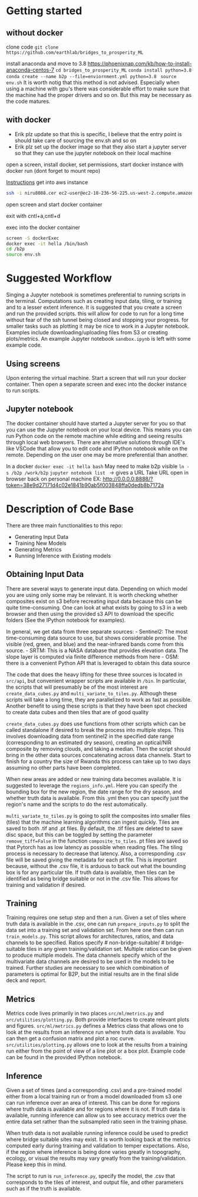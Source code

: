 # 
# Getting started 
## without docker 

clone code 
`git clone https://github.com/earthlab/bridges_to_prosperity_ML`

install anaconda and move to 3.8
<https://phoenixnap.com/kb/how-to-install-anaconda-centos-7>
`cd bridges_to_prosperity_ML`
`conda install python=3.8`
`conda create --name b2p --file=enviornment.yml python=3.8 ` 
`source env.sh`
It is worth notig that this method is not advised. Especially when using a machine with gpu's there was considerable effort to make sure that the machine had the proper drivers and so on. But this may be necessary as the code matures.

## with docker

* Erik plz update so that this is specific, I believe that the entry point is should take care of sourcing the env.sh and so on
* Erik plz set up the docker image so that they also start a jupyter server so that they can use the jupyter notebook on their local machine 

open a screen, install docker, set permissions, start docker instance with docker run (dont forget to mount repo)

[Instructions](https://docs.google.com/document/d/1SiW0amSxxCDKeDycJTu-SBKYeerSx2lM9a7lR_F3PYs/edit#)
get into aws instance
``` bash 
ssh -i niru8088.cer ec2-user@ec2-18-236-56-225.us-west-2.compute.amazonaws.com 
```

open screen and start docker container
<!-- ``` bash 
screen -S dockerRun
sudo yum update 
sudo amazon-linux-extras install docker
sudo service docker start
sudo chmod 666 /var/run/docker.sock
docker system prune
'
docker run --name hella --hostname localhost -v $PWD/bridges_to_prosperity_ML:/b2p -it -p 8888:8888 earthlab/earth-analytics-python-env
``` -->
exit with cntl+a,cntl+d

exec into the docker container
``` bash 
screen -S dockerExec
docker exec -it hella /bin/bash
cd /b2p
source env.sh
```

# Suggested Workflow 

Singing a Jupyter notebook is sometimes preferential to running scripts in the terminal. Computations such as creating input data, tiling, or training and to a lesser extent inference. It is suggested that you create a screen and run the provided scripts. this will allow for code to run for a long time without fear of the ssh tunnel being closed and stopping your progress. for smaller tasks such as plotting it may be nice to work in a Jupyter notebook. Examples include downloading/uploading files from S3 or creating plots/metrics. An example Jupyter notebook `sandbox.ipynb` is left with some example code.

## Using screens
Upon entering the virtual machine. Start a screen that will run your docker container. Then open a separate screen and exec into the docker instance to run scripts.

## Jupyter notebook
The docker container should have started a Jupyter server for you so that you can use the Jupyter notebook on your local device. This means you can run Python code on the remote machine while editing and seeing results through local web browsers. There are alternative solutions through IDE's like VSCode that allow you to edit code and IPython notebook while on the remote. Depending on the user one may be more preferential than another. 

In a docker 
`docker exec -it hella bash`
May need to make b2p visible
`ln -s /b2p /work/b2p`
`jupyter notebook list `  -> gives a URL 
Take URL open in browser back on personal machine
EX: http://0.0.0.0:8888/?token=38e9d27171d4c02e1841b90ab5f003848ffa0dedb8b7172a

# Description of Code Base

There are three main functionalities to this repo: 
- Generating Input Data
- Training New Models
- Generating Metrics
- Running Inference with Existing models

## Obtaining Input Data

There are several ways to generate input data. Depending on which model you are using only some may be relevant. It is worth checking whether composites exist on s3 before recreating input data because this can be quite time-consuming. One can look at what exists by going to s3 in a web browser and then using the provided s3 API to download the specific folders (See the IPython notebook for examples).

In general, we get data from three separate sources:
    - Sentinel2: The most time-consuming data source to use, but shows considerable promise. The visible (red, green, and blue) and the near-infrared bands come from this source.
    - SRTM: This is a NASA database that provides elevation data. The slope layer is computed via finite difference methods from here
    - OSM: there is a convenient Python API that is leveraged to obtain this data source

The code that does the heavy lifting for these three sources is located in `src/api`, but convenient wrapper scripts are available in `/bin`. In particular, the scripts that will presumably be of the most interest are `create_data_cubes.py` and `multi_variate_to_tiles.py`. Although these scripts will take a long time, they are parallelized to work as fast as possible. Another benefit to using these scripts is that they have been spot checked to create data cubes and then tiles that are of good quality

`create_data_cubes.py` does use functions from other scripts which can be called standalone if desired to break the process into multiple steps. This involves downloading data from sentinel2 in the specified date range (corresponding to an estimated dry season), creating an optical/NIR composite by removing clouds, and taking a median. Then the script should bring in the other data sources concatenating across data channels. Start to finish for a country the size of Rwanda this process can take up to two days assuming no other parts have been completed.

When new areas are added or new training data becomes available. It is suggested to leverage the `regions_info.yml`. Here you can specify the bounding box for the new region, the date range for the dry season, and whether truth data is available. From this .yml then you can specify just the region's name and the scripts to do the rest automatically. 

`multi_variate_to_tiles.py` is going to split the composites into smaller files (tiles) that the machine learning algorithms can ingest quickly. Tiles are saved to both .tif and .pt files. By default, the .tif files are deleted to save disc space, but this can be toggled by setting the parameter `remove_tiff=False` in the function `composite_to_tiles`. pt files are saved so that Pytorch has as low latency as possible when reading files. The tiling process is necessary to decrease that latency. Also, a corresponding .csv file will be saved giving the metadata for each pt file. This is important because, without the .csv file, it is arduous to back out what the bounding box is for any particular tile. If truth data is available, then tiles can be identified as being bridge suitable or not in the .csv file. This allows for training and validation if desired.

## Training 

Training requires one setup step and then a run. Given a set of tiles where truth data is available in the .csv, one can run `prepare_inputs.py` to split the data set into a training set and validation set. From here one then can run `train_models.py`. This script allows for architectures, ratios, and data channels to be specified. Ratios specify # non-bridge-suitable/ # bridge-suitable tiles in any given training/validation set. Multiple ratios can be given to produce multiple models. The data channels specify which of the multivariate data channels are desired to be used in the models to be trained. Further studies are necessary to see which combination of parameters is optimal for B2P, but the initial results are in the final slide deck and report. 

## Metrics 

Metrics code lives primarily in two places `src/ml/metrics.py` and `src/utilities/plotting.py`. Both provide interfaces to create relevant plots and figures. `src/ml/metrics.py` defines a Metrics class that allows one to look at the results from an inference run where truth data is available. You can then get a confusion matrix and plot a roc curve. `src/utilities/plotting.py` allows one to look at the results from a training run either from the point of view of a line plot or a box plot. Example code can be found in the provided IPython notebook. 

## Inference

Given a set of times (and a corresponding .csv) and a pre-trained model either from a local training run or from a model downloaded from s3 one can run inference over an area of interest. This can be done for regions where truth data is available and for regions where it is not. If truth data is available, running inference can allow us to see accuracy metrics over the entire data set rather than the subsampled ratio seen in the training phase. 

When truth data is not available running inference could be used to predict where bridge suitable sites may exist. It is worth looking back at the metrics computed early during training and validation to temper expectations. Also, if the region where inference is being done varies greatly in topography, ecology, or visual the results may vary greatly from the training/validation. Please keep this in mind.

The script to run is `run_inference.py`, specify the model, the .csv that corresponds to the tiles of interest, and output file, and other parameters such as if the truth is available. 
